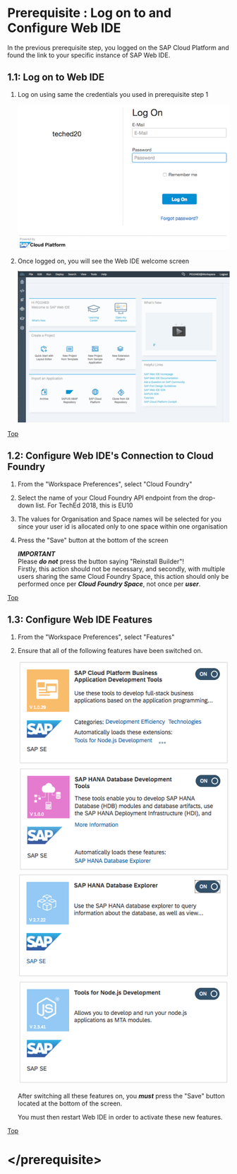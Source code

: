 <a name="top"></a>

# Prerequisite : Log on to and Configure Web IDE

In the previous prerequisite step, you logged on the SAP Cloud Platform and found the link to your specific instance of SAP Web IDE.

<a name="1.1"></a>

## 1.1: Log on to Web IDE

1. Log on using same the credentials you used in prerequisite step 1

    ![Web IDE logon](./img/Ex0_Web_IDE_Logon.png)

1. Once logged on, you will see the Web IDE welcome screen

    ![Web IDE welcome screen](./img/Ex0_Web_IDE_Welcome.png)

<a href="#top">Top</a>



   
<a name="1.2"></a>

## 1.2: Configure Web IDE's Connection to Cloud Foundry

1. From the "Workspace Preferences", select "Cloud Foundry"
1. Select the name of your Cloud Foundry API endpoint from the drop-down list.  For TechEd 2018, this is EU10
1. The values for Organisation and Space names will be selected for you since your user id is allocated only to one space within one organisation
1. Press the "Save" button at the bottom of the screen

    ***IMPORTANT***  
    Please ***do not*** press the button saying "Reinstall Builder"!  
    Firstly, this action should not be necessary, and secondly, with multiple users sharing the same Cloud Foundry Space, this action should only be performed once per ***Cloud Foundry Space***, not once per ***user***.

<a href="#top">Top</a>


<a name="1.3"></a>

## 1.3: Configure Web IDE Features

1. From the "Workspace Preferences", select "Features"
1. Ensure that all of the following features have been switched on.  

    ![SAP Cloud Platform Business Application Development Tools](./img/Ex0_Feature_CP_Bus_App_Dev.png)  
    ![SAP HANA Database Development Tools](./img/Ex0_Feature_HANA_DB_Dev.png)  
    ![SAP HANA Database Explorer](./img/Ex0_Feature_HANA_DB_Exp.png)  
    ![Tools for NodeJS Development](./img/Ex0_Feature_NodeJS_Dev.png)  

    After switching all these features on, you ***must*** press the "Save" button located at the bottom of the screen.  

    You must then restart Web IDE in order to activate these new features.
   
<a href="#top">Top</a>

# \</prerequisite>
